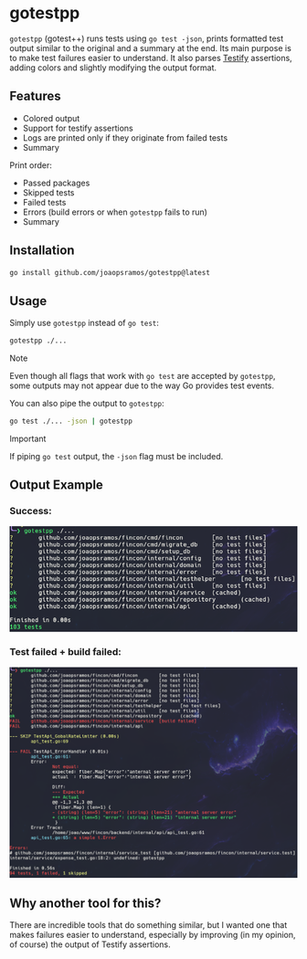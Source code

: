 # gotestpp

`gotestpp` (gotest++) runs tests using `go test -json`, prints formatted test output similar to the original
and a summary at the end. Its main purpose is to make test failures easier to understand. It also parses [Testify](https://github.com/stretchr/testify) assertions, adding colors and slightly modifying the output format.

## Features

- Colored output
- Support for testify assertions
- Logs are printed only if they originate from failed tests
- Summary

Print order:

- Passed packages
- Skipped tests
- Failed tests
- Errors (build errors or when `gotestpp` fails to run)
- Summary

## Installation

```sh
go install github.com/joaopsramos/gotestpp@latest
```

## Usage

Simply use `gotestpp` instead of `go test`:

```sh
gotestpp ./...
```

> [!NOTE]
>
> Even though all flags that work with `go test` are accepted by `gotestpp`, some outputs may not appear due to the way Go provides test events.

You can also pipe the output to `gotestpp`:
```sh
go test ./... -json | gotestpp
```

> [!IMPORTANT]
>
> If piping `go test` output, the `-json` flag must be included.

## Output Example

### Success:

<img src=".github/images/success.png" width="720" />

### Test failed + build failed:

<img src=".github/images/failed.png" width="720" />

## Why another tool for this?

There are incredible tools that do something similar, but I wanted one that makes failures easier to understand,
especially by improving (in my opinion, of course) the output of Testify assertions.
